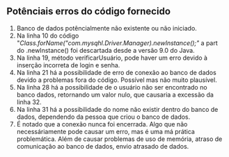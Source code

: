## Potênciais erros do código fornecido
1. Banco de dados potêncialmente não existente ou não iniciado.
2. Na linha 10 do código "*Class.forName("com.mysqhl.Driver.Manager).newInstance();"* a part do .newInstance() foi descartada desde a versão 9.0 do Java.
3. Na linha 19, método verificarUsuário, pode haver um erro devido à inserção incorreta de login e senha.
4. Na linha 21 há a possibilidade de erro de conexão ao banco de dados devido a problemas fora do código. Possível mas não muito plausível.
5. Na linha 28 há a possibilidade de o usuário não ser encontrado no banco dados, retornando um valor nulo, que causaria a excessão da linha 32.
6. Na linha 31 há a possibilidade do nome não existir dentro do banco de dados, dependendo da pessoa que criou o banco de dados.
7. É notado que a conexão nunca foi encerrada. Algo que não necessáriamente pode causar um erro, mas é uma má prática problemática. Além de causar problemas de uso de memória, atraso de comunicação ao banco de dados, envio atrasado de dados.